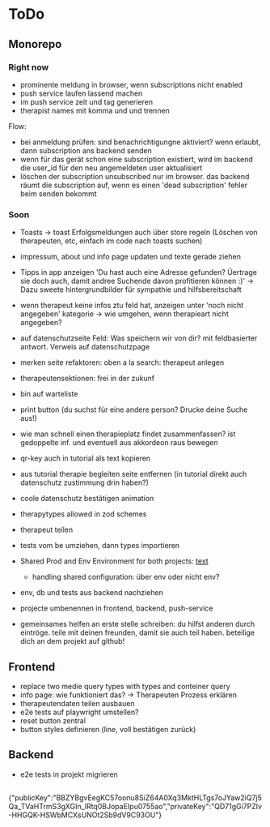# ToDo

## Monorepo

### Right now

-  prominente meldung in browser, wenn subscriptions nicht enabled
-  push service laufen lassend machen
-  im push service zeit und tag generieren
-  therapist names mit komma und und trennen

Flow:

-  bei anmeldung prüfen: sind benachrichtigungne aktiviert? wenn erlaubt, dann subscription ans backend senden
-  wenn für das gerät schon eine subscription existiert, wird im backend die user_id für den neu angemeldeten user aktualisiert
-  löschen der subscription unsubscribed nur im browser. das backend räumt die subscription auf, wenn es einen 'dead subscription' fehler beim senden bekommt

### Soon

-  Toasts -> toast Erfolgsmeldungen auch über store regeln (Löschen von therapeuten, etc, einfach im code nach toasts suchen)
-  impressum, about und info page updaten und texte gerade ziehen
-  Tipps in app anzeigen 'Du hast auch eine Adresse gefunden? Üertrage sie doch auch, damit andree Suchende davon profitieren können :)' -> Dazu sweete hintergrundbilder für sympathie und hilfsbereitschaft
-  wenn therapeut keine infos ztu feld hat, anzeigen unter 'noch nicht angegeben' kategorie -> wie umgehen, wenn therapieart nicht angegeben?
-  auf datenschutzseite Feld: Was speichern wir von dir? mit feldbasierter antwort. Verweis auf datenschutzpage
-  merken seite refaktoren: oben a la search: therapeut anlegen
-  therapeutensektionen: frei in der zukunf
-  bin auf warteliste
-  print button (du suchst für eine andere person? Drucke deine Suche aus!)
-  wie man schnell einen therapieplatz findet zusammenfassen? ist gedoppelte inf. und eventuell aus akkordeon raus bewegen
-  qr-key auch in tutorial als text kopieren
-  aus tutorial therapie begleiten seite entfernen (in tutorial direkt auch datenschutz zustimmung drin haben?)
-  coole datenschutz bestätigen animation
-  therapytypes allowed in zod schemes
-  therapeut teilen

-  tests vom be umziehen, dann types importieren

-  Shared Prod and Env Environment for both projects: [text](https://nx.dev/recipes/tips-n-tricks/define-environment-variables)
   -  handling shared configuration: über env oder nicht env?
-  env, db und tests aus backend nachziehen

-  projecte umbenennen in frontend, backend, push-service

-  gemeinsames helfen an erste stelle schreiben: du hilfst anderen durch eintröge. teile mit deinen freunden, damit sie auch teil haben. beteilige dich an dem projekt auf github!

## Frontend

-  replace two medie query types with types and conteiner query
-  info page: wie funktioniert das? -> Therapeuten Prozess erklären
-  therapeutendaten teilen ausbauen
-  e2e tests auf playwright umstellen?
-  reset button zentral
-  button styles definieren (line, voll bestätigen zurück)

## Backend

-  e2e tests in projekt migrieren

##

{"publicKey":"BBZYBgvEegKC57oonu8SiZ64A0Xq3MktHLTgs7oJYaw2iQ7j5Qa_TVaHTrmS3gXGIn_lRtq0BJopaEIpu0755ao","privateKey":"QD71gGi7PZlv-HHGQK-HSWbMCXsUNOt2Sb9dV9C93OU"}
